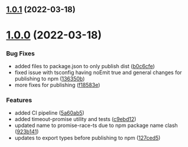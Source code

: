 ## [1.0.1](https://github.com/LaurenceStokes/timeout-promise/compare/v1.0.0...v1.0.1) (2022-03-18)



# [1.0.0](https://github.com/LaurenceStokes/timeout-promise/compare/c9ebd12b60f4c42ddded03ccd84161907434704d...v1.0.0) (2022-03-18)


### Bug Fixes

* added files to package.json to only publish dist ([b0c6cfe](https://github.com/LaurenceStokes/timeout-promise/commit/b0c6cfeee40a723ae654f3222c6971e6d5ee617f))
* fixed issue with tsconfig having noEmit true and general changes for publishing to npm ([136350b](https://github.com/LaurenceStokes/timeout-promise/commit/136350bf50d9c42a6a1380e70ec08da4f0d2dc6a))
* more fixes for publishing ([f18583e](https://github.com/LaurenceStokes/timeout-promise/commit/f18583e3d08a0d4ae593efbc9bbca939dcaf456a))


### Features

* added CI pipeline ([5a60ab5](https://github.com/LaurenceStokes/timeout-promise/commit/5a60ab5073dca7aa05de0cc630718acbedb487d3))
* added timeout-promise utility and tests ([c9ebd12](https://github.com/LaurenceStokes/timeout-promise/commit/c9ebd12b60f4c42ddded03ccd84161907434704d))
* updated name to promise-race-ts due to npm package name clash ([923b141](https://github.com/LaurenceStokes/timeout-promise/commit/923b1410f30e5dbccbde05361ed941301dba28ba))
* updates to export types before publishing to npm ([127ced5](https://github.com/LaurenceStokes/timeout-promise/commit/127ced569e8b39dd94184199105fe03773abd791))



